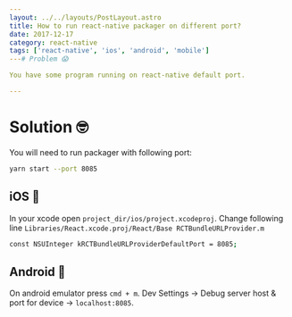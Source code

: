 ```yaml
---
layout: ../../layouts/PostLayout.astro
title: How to run react-native packager on different port?
date: 2017-12-17
category: react-native
tags: ['react-native', 'ios', 'android', 'mobile']
---# Problem 😱

You have some program running on react-native default port.

---
```


# Solution 🤓

You will need to run packager with following port:

```bash
yarn start --port 8085
```

## iOS 📱

In your xcode open `project_dir/ios/project.xcodeproj`.
Change following line `Libraries/React.xcode.proj/React/Base RCTBundleURLProvider.m` 
```bash
const NSUInteger kRCTBundleURLProviderDefaultPort = 8085;
```

## Android 🤖

On android emulator press `cmd + m`.
Dev Settings -> Debug server host & port for device -> `localhost:8085`.

